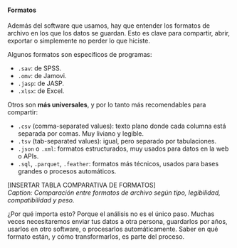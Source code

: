 #### Formatos

Además del software que usamos, hay que entender los formatos de archivo en los que los datos se guardan. Esto es clave para compartir, abrir, exportar o simplemente no perder lo que hiciste.

Algunos formatos son específicos de programas:

- `.sav`: de SPSS.
- `.omv`: de Jamovi.
- `.jasp`: de JASP.
- `.xlsx`: de Excel.

Otros son **más universales**, y por lo tanto más recomendables para compartir:

- `.csv` (comma-separated values): texto plano donde cada columna está separada por comas. Muy liviano y legible.
- `.tsv` (tab-separated values): igual, pero separado por tabulaciones.
- `.json` o `.xml`: formatos estructurados, muy usados para datos en la web o APIs.
- `.sql`, `.parquet`, `.feather`: formatos más técnicos, usados para bases grandes o procesos automáticos.

[INSERTAR TABLA COMPARATIVA DE FORMATOS]  
*Caption: Comparación entre formatos de archivo según tipo, legibilidad, compatibilidad y peso.*

¿Por qué importa esto? Porque el análisis no es el único paso. Muchas veces necesitaremos enviar tus datos a otra persona, guardarlos por años, usarlos en otro software, o procesarlos automáticamente. Saber en qué formato están, y cómo transformarlos, es parte del proceso.

